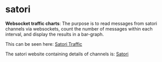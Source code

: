 # satori
**Websocket traffic charts**: The purpose is to read messages from satori channels via websockets, count the number of messages within each interval, and display the results in a bar-graph.  

This can be seen here: <a href="http://45.55.0.197:5000/static/index2.html">Satori Traffic</a>

The satori website containing details of channels is: <a href="https://www.satori.com">Satori</a>
